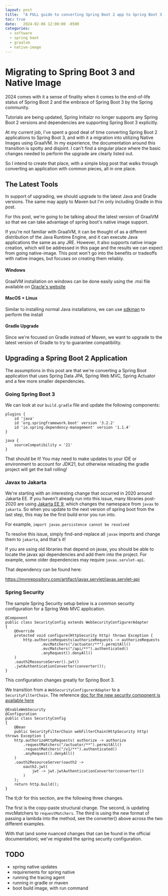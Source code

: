 ```yaml
---
layout: post
title:  "A FULL guide to converting Spring Boot 2 app to Spring Boot 3 Native Image"
toc: true
date:   2024-02-06 12:00:00 -0500
categories: 
  - software
  - spring boot
  - graalvm
  - native-image
---
```


# Migrating to Spring Boot 3 and Native Image

2024 comes with it a sense of finality when it comes to the end-of-life status of Spring Boot 2
and the embrace of Spring Boot 3 by the Spring community.

Tutorials are being updated, Spring Initialzr no longer supports any Spring Boot 2 versions and
dependencies are supporting Spring Boot 3 explicitly.

At my current job, I've spent a good deal of time converting Spring Boot 2 applications to Spring Boot
3, and with it a migration into utilizing Native Images using GraalVM. In my experience, the documentation
around this transition is spotty and disjoint. I can't find a singular place where the basic changes
needed to perform the upgrade are clearly listed out.

So I intend to create that place, with a simple blog post that walks through converting an application with
common pieces, all in one place.

## The Latest Tools

In support of upgrading, we should upgrade to the latest Java and Gradle versions. The same may apply to Maven but I'm
only including Gradle in this post.

For this post, we're going to be talking about the latest version of GraalVM so that we can take advantage of spring boot's
native image support.

If you're not familiar with GraalVM, it can be thought of as a different distribution of the Java Runtime Engine, and it can
execute Java applications the same as any JRE. However, it also supports native image creation, which will be addressed 
in this page and the results we can expect from going native-image. This post won't go into the benefits or tradeoffs with
native images, but focuses on creating them reliably.

#### Windows

GraalVM installation on windows can be done easily using the .msi file available on [Oracle's website](https://www.oracle.com/java/technologies/downloads/#jdk21-windows)

#### MacOS + Linux

Similar to installing normal Java installations, we can use [sdkman](https://sdkman.io/) to perform the install

#### Gradle Upgrade

Since we're focused on Gradle instead of Maven, we want to upgrade to the latest version of Gradle to try to guarantee
compatibility. 

## Upgrading a Spring Boot 2 Application

The assumptions in this post are that we're converting a Spring Boot application that uses
Spring Data JPA, Spring Web MVC, Spring Actuator and a few more smaller dependencies.

### Going Spring Boot 3

We can look at our `build.gradle` file and update the following components:

    plugins {
        id 'java'
        id 'org.springframework.boot' version '3.2.2'
        id 'io.spring.dependency-management' version '1.1.4'
    }
    
    java {
        sourceCompatibility = '21'
    }

That should be it! You may need to make updates to your IDE or environment to account
for JDK21, but otherwise reloading the gradle project will get the ball rolling!

### Javax to Jakarta

We're starting with an interesting change that occurred in 2020 around Jakarta EE. If you haven't
already run into this issue, many libraries post-2020 are using 
[Jakarta EE 9](https://jakarta.ee/blogs/javax-jakartaee-namespace-ecosystem-progress/), which changes the namespace
from `javax` to `jakarta`. So when you update to the next version of spring boot from the last step,
this may be the first build error you run into.

For example, `import javax.persistence cannot be resolved`

To resolve this issue, simply find-and-replace all `javax` imports and change them to `jakarta`, and that's it!

If you are using old libraries that depend on javax, you should be able to locate the javax api dependencies and 
add them into the project. For example, some older dependencies may require `javax.servlet-api`.

That dependency can be found here:

https://mvnrepository.com/artifact/javax.servlet/javax.servlet-api

### Spring Security

The sample Spring Security setup below is a common security configuration for
a Spring Web MVC application.

    @Component
    public class SecurityConfig extends WebSecurityConfigurerAdapter
    {
        @Override
        protected void configure(HttpSecurity http) throws Exception {
            http.authorizeRequests(authorizeRequests -> authorizeRequests
                    .mvcMatchers("/actuator/**").permitAll()
                    .mvcMatchers("/api/**").authenticated()
                    .anyRequest().denyAll()
        )
        .oauth2ResourceServer().jwt()
        .jwtAuthenticationConverter(converter());
    }

This configuration changes greatly for Spring Boot 3.

We transition from a `WebSecurityConfigurerAdapter` to a `SecurityFilterChain`. The reference
[doc for the new security component is available here](https://docs.spring.io/spring-security/reference/servlet/architecture.html#servlet-securityfilterchain)

    @EnableWebSecurity
    @Configuration
    public class SecurityConfig
    {
        @Bean
        public SecurityFilterChain webFilterChain(HttpSecurity http) throws Exception {
        http.authorizeHttpRequests( authorize -> authorize
            .requestMatchers("/actuator/**").permitAll()
            .requestMatchers("/v1/**").authenticated()
            .anyRequest().denyAll()
        )
        .oauth2ResourceServer(oauth2 ->
            oauth2.jwt(
                jwt -> jwt.jwtAuthenticationConverter(converter())
            )
        );
        return http.build();
    }

The tl;dr for this section, are the following three changes.

The first is the copy-paste structural change. The second, is updating mvcMatchers to
`requestMatchers`. The third is using the new format of passing a lambda into the method, see
the converter() above across the two different examples.

With that (and some nuanced changes that can be found in the official documentation); we've migrated
the spring security configuration.

## TODO
- spring native updates
- requirements for spring native
- running the tracing agent
- running in gradle or maven
- boot build image, with run command
